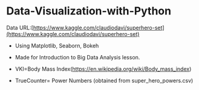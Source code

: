 # Data-Visualization-with-Python
Data URL:[https://www.kaggle.com/claudiodavi/superhero-set](https://www.kaggle.com/claudiodavi/superhero-set)

* Using Matplotlib, Seaborn, Bokeh

* Made for Introduction to Big Data Analysis lesson.

* VKI=Body Mass Index(https://en.wikipedia.org/wiki/Body_mass_index)

* TrueCounter= Power Numbers (obtained from super_hero_powers.csv) 

